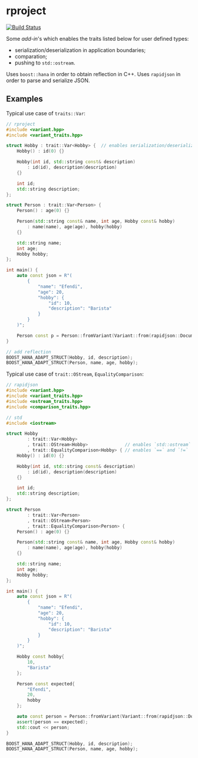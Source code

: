 # rproject

[![Build Status](https://travis-ci.com/nicktrandafil/rproject.svg?branch=master)](https://travis-ci.com/nicktrandafil/rproject)

Some *add-in*'s which enables the traits listed below for user defined types:
* serialization/deserialization in application boundaries;
* comparation;
* pushing to `std::ostream`.

Uses `boost::hana` in order to obtain reflection in C++.
Uses `rapidjson` in order to parse and serialize JSON.

## Examples

Typical use case of `traits::Var`:

```cpp
// rproject
#include <variant.hpp>
#include <variant_traits.hpp>

struct Hobby : trait::Var<Hobby> {  // enables serialization/deserialization
    Hobby() : id(0) {}

    Hobby(int id, std::string const& description)
        : id(id), description(description)
    {}

    int id;
    std::string description;
};

struct Person : trait::Var<Person> {
    Person() : age(0) {}

    Person(std::string const& name, int age, Hobby const& hobby)
        : name(name), age(age), hobby(hobby)
    {}

    std::string name;
    int age;
    Hobby hobby;
};

int main() {
    auto const json = R"(
        {
            "name": "Efendi",
            "age": 20,
            "hobby": {
                "id": 10,
                "description": "Barista"
            }
        }
    )";

    Person const p = Person::fromVariant(Variant::from(rapidjson::Document().Parse(json))));
}

// add reflection
BOOST_HANA_ADAPT_STRUCT(Hobby, id, description);
BOOST_HANA_ADAPT_STRUCT(Person, name, age, hobby);
```

Typical use case of `trait::OStream`, `EqualityComparison`:

```cpp
// rapidjson
#include <variant.hpp>
#include <variant_traits.hpp>
#include <ostream_traits.hpp>
#include <comparison_traits.hpp>

// std
#include <iostream>

struct Hobby
        : trait::Var<Hobby>
        , trait::OStream<Hobby>              // enables `std::ostream`
        , trait::EqualityComparison<Hobby> { // enables `==` and `!=`
    Hobby() : id(0) {}

    Hobby(int id, std::string const& description)
        : id(id), description(description)
    {}

    int id;
    std::string description;
};

struct Person
        : trait::Var<Person>
        , trait::OStream<Person>
        , trait::EqualityComparison<Person> {
    Person() : age(0) {}

    Person(std::string const& name, int age, Hobby const& hobby)
        : name(name), age(age), hobby(hobby)
    {}

    std::string name;
    int age;
    Hobby hobby;
};

int main() {
    auto const json = R"(
        {
            "name": "Efendi",
            "age": 20,
            "hobby": {
                "id": 10,
                "description": "Barista"
            }
        }
    )";

    Hobby const hobby{
        10,
        "Barista"
    };

    Person const expected{
        "Efendi",
        20,
        hobby
    };

    auto const person = Person::fromVariant(Variant::from(rapidjson::Document().Parse(json)));
    assert(person == expected);
    std::cout << person;
}

BOOST_HANA_ADAPT_STRUCT(Hobby, id, description);
BOOST_HANA_ADAPT_STRUCT(Person, name, age, hobby);
```

